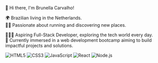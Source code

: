 👋 Hi there, I'm Brunella Carvalho!

🌍 Brazilian living in the Netherlands. <br>
🏃‍♀️ Passionate about running and discovering new places. <br>

👩🏻‍💻 Aspiring Full-Stack Developer, exploring the tech world every day. <br>
🎯 Currently immersed in a web development bootcamp aiming to build impactful projects and solutions. <br>


![HTML5](https://upload.wikimedia.org/wikipedia/commons/3/38/HTML5_Badge.svg)
![CSS3](https://upload.wikimedia.org/wikipedia/commons/6/62/CSS3_logo.svg)
![JavaScript](https://upload.wikimedia.org/wikipedia/commons/9/99/Unofficial_JavaScript_logo_2.svg)
![React](https://upload.wikimedia.org/wikipedia/commons/4/47/React.svg)
![Node.js](https://upload.wikimedia.org/wikipedia/commons/7/7e/Node.js_logo_2015.svg)


